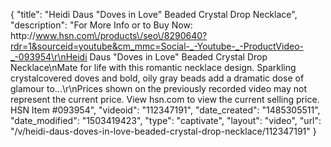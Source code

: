 {
    "title": "Heidi Daus \"Doves in Love\" Beaded Crystal Drop Necklace",
    "description": "For More Info or to Buy Now: http:\/\/www.hsn.com\/products\/seo\/8290640?rdr=1&sourceid=youtube&cm_mmc=Social-_-Youtube-_-ProductVideo-_-093954\r\nHeidi Daus \"Doves in Love\" Beaded Crystal Drop Necklace\nMate for life with this romantic necklace design. Sparkling crystalcovered doves and bold, oily gray beads add a dramatic dose of glamour to...\r\nPrices shown on the previously recorded video may not represent the current price.  View hsn.com to view the current selling price. HSN Item #093954",
    "videoid": "112347191",
    "date_created": "1485305511",
    "date_modified": "1503419423",
    "type": "captivate",
    "layout": "video",
    "url": "\/v\/heidi-daus-doves-in-love-beaded-crystal-drop-necklace\/112347191"
}